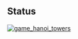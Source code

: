 ## Status

[![game_hanoi_towers](https://catalog.flipperzero.one/application/game_hanoi_towers/widget)](https://catalog.flipperzero.one/application/game_hanoi_towers/page)
